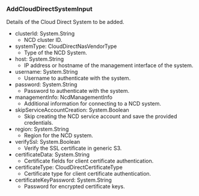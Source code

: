 ### AddCloudDirectSystemInput
Details of the Cloud Direct System to be added.

- clusterId: System.String
  - NCD cluster ID.
- systemType: CloudDirectNasVendorType
  - Type of the NCD System.
- host: System.String
  - IP address or hostname of the management interface of the system.
- username: System.String
  - Username to authenticate with the system.
- password: System.String
  - Password to authenticate with the system.
- managementInfo: NcdManagementInfo
  - Additional information for connecting to a NCD system.
- skipServiceAccountCreation: System.Boolean
  - Skip creating the NCD service account and save the provided credentials.
- region: System.String
  - Region for the NCD system.
- verifySsl: System.Boolean
  - Verify the SSL certificate in generic S3.
- certificateData: System.String
  - Certificate fields for client certificate authentication.
- certificateType: CloudDirectCertificateType
  - Certificate type for client certificate authentication.
- certificateKeyPassword: System.String
  - Password for encrypted certificate keys.
